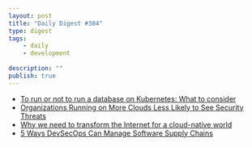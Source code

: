 ```yaml
---
layout: post
title: "Daily Digest #384"
type: digest
tags: 
    - daily
    - development
    
description: ""
publish: true
---
```


- [To run or not to run a database on Kubernetes: What to consider](https://cloud.google.com/blog/products/databases/to-run-or-not-to-run-a-database-on-kubernetes-what-to-consider)
- [Organizations Running on More Clouds Less Likely to See Security Threats](https://thenewstack.io/organizations-running-on-more-clouds-less-likely-to-see-security-threats/)
- [Why we need to transform the Internet for a cloud-native world](https://techbeacon.com/enterprise-it/why-we-need-transform-internet-cloud-native-world)
- [5 Ways DevSecOps Can Manage Software Supply Chains](https://devops.com/5-ways-devsecops-can-manage-software-supply-chains/)
